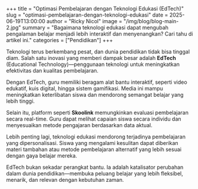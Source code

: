 +++
title = "Optimasi Pembelajaran dengan Teknologi Edukasi (EdTech)"
slug = "optimasi-pembelajaran-dengan-teknologi-edukasi"
date = 2025-06-19T13:00:00
author = "Ricky Nicol"
image = "/img/blog/blog-main-2.jpg"
summary = "Bagaimana teknologi edukasi dapat mengubah pengalaman belajar menjadi lebih interaktif dan menyenangkan? Cari tahu di artikel ini."
categories = ["Pendidikan"]
+++

Teknologi terus berkembang pesat, dan dunia pendidikan tidak bisa tinggal diam. Salah satu inovasi yang memberi dampak besar adalah **EdTech** (Educational Technology)—penggunaan teknologi untuk meningkatkan efektivitas dan kualitas pembelajaran.

Dengan EdTech, guru memiliki beragam alat bantu interaktif, seperti video edukatif, kuis digital, hingga sistem gamifikasi. Media ini mampu meningkatkan keterlibatan siswa dan mendorong semangat belajar yang lebih tinggi.

Selain itu, platform seperti **Skoolink** memungkinkan evaluasi pembelajaran secara real-time. Guru dapat melihat capaian siswa secara individu dan menyesuaikan metode pengajaran berdasarkan data aktual.

Lebih penting lagi, teknologi edukasi mendorong terjadinya pembelajaran yang dipersonalisasi. Siswa yang mengalami kesulitan dapat diberikan materi tambahan atau metode pembelajaran alternatif yang lebih sesuai dengan gaya belajar mereka.

EdTech bukan sekadar perangkat bantu. Ia adalah katalisator perubahan dalam dunia pendidikan—membuka peluang belajar yang lebih fleksibel, menarik, dan relevan dengan kebutuhan zaman. 